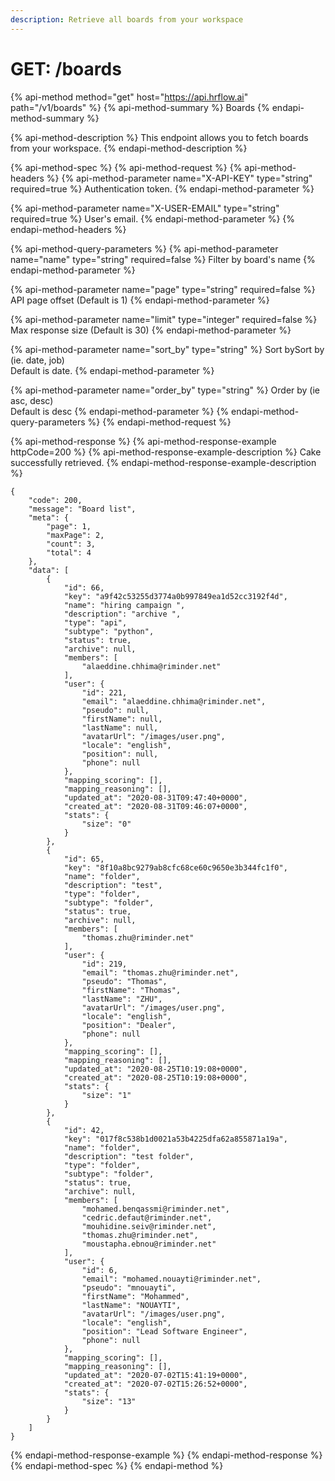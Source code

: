 ```yaml
---
description: Retrieve all boards from your workspace
---
```


# GET: /boards

{% api-method method="get" host="https://api.hrflow.ai" path="/v1/boards" %}
{% api-method-summary %}
Boards
{% endapi-method-summary %}

{% api-method-description %}
This endpoint allows you to fetch boards from your workspace.
{% endapi-method-description %}

{% api-method-spec %}
{% api-method-request %}
{% api-method-headers %}
{% api-method-parameter name="X-API-KEY" type="string" required=true %}
Authentication token.
{% endapi-method-parameter %}

{% api-method-parameter name="X-USER-EMAIL" type="string" required=true %}
User's email.
{% endapi-method-parameter %}
{% endapi-method-headers %}

{% api-method-query-parameters %}
{% api-method-parameter name="name" type="string" required=false %}
Filter by board's name
{% endapi-method-parameter %}

{% api-method-parameter name="page" type="string" required=false %}
API page offset \(Default is 1\)
{% endapi-method-parameter %}

{% api-method-parameter name="limit" type="integer" required=false %}
Max response size \(Default is 30\)
{% endapi-method-parameter %}

{% api-method-parameter name="sort\_by" type="string" %}
Sort bySort by \(ie. date, job\)  
Default is date.
{% endapi-method-parameter %}

{% api-method-parameter name="order\_by" type="string" %}
Order by \(ie asc, desc\)  
Default is desc
{% endapi-method-parameter %}
{% endapi-method-query-parameters %}
{% endapi-method-request %}

{% api-method-response %}
{% api-method-response-example httpCode=200 %}
{% api-method-response-example-description %}
Cake successfully retrieved.
{% endapi-method-response-example-description %}

```
{
    "code": 200,
    "message": "Board list",
    "meta": {
        "page": 1,
        "maxPage": 2,
        "count": 3,
        "total": 4
    },
    "data": [
        {
            "id": 66,
            "key": "a9f42c53255d3774a0b997849ea1d52cc3192f4d",
            "name": "hiring campaign ",
            "description": "archive ",
            "type": "api",
            "subtype": "python",
            "status": true,
            "archive": null,
            "members": [
                "alaeddine.chhima@riminder.net"
            ],
            "user": {
                "id": 221,
                "email": "alaeddine.chhima@riminder.net",
                "pseudo": null,
                "firstName": null,
                "lastName": null,
                "avatarUrl": "/images/user.png",
                "locale": "english",
                "position": null,
                "phone": null
            },
            "mapping_scoring": [],
            "mapping_reasoning": [],
            "updated_at": "2020-08-31T09:47:40+0000",
            "created_at": "2020-08-31T09:46:07+0000",
            "stats": {
                "size": "0"
            }
        },
        {
            "id": 65,
            "key": "8f10a8bc9279ab8cfc68ce60c9650e3b344fc1f0",
            "name": "folder",
            "description": "test",
            "type": "folder",
            "subtype": "folder",
            "status": true,
            "archive": null,
            "members": [
                "thomas.zhu@riminder.net"
            ],
            "user": {
                "id": 219,
                "email": "thomas.zhu@riminder.net",
                "pseudo": "Thomas",
                "firstName": "Thomas",
                "lastName": "ZHU",
                "avatarUrl": "/images/user.png",
                "locale": "english",
                "position": "Dealer",
                "phone": null
            },
            "mapping_scoring": [],
            "mapping_reasoning": [],
            "updated_at": "2020-08-25T10:19:08+0000",
            "created_at": "2020-08-25T10:19:08+0000",
            "stats": {
                "size": "1"
            }
        },
        {
            "id": 42,
            "key": "017f8c538b1d0021a53b4225dfa62a855871a19a",
            "name": "folder",
            "description": "test folder",
            "type": "folder",
            "subtype": "folder",
            "status": true,
            "archive": null,
            "members": [
                "mohamed.benqassmi@riminder.net",
                "cedric.defaut@riminder.net",
                "mouhidine.seiv@riminder.net",
                "thomas.zhu@riminder.net",
                "moustapha.ebnou@riminder.net"
            ],
            "user": {
                "id": 6,
                "email": "mohamed.nouayti@riminder.net",
                "pseudo": "mnouayti",
                "firstName": "Mohammed",
                "lastName": "NOUAYTI",
                "avatarUrl": "/images/user.png",
                "locale": "english",
                "position": "Lead Software Engineer",
                "phone": null
            },
            "mapping_scoring": [],
            "mapping_reasoning": [],
            "updated_at": "2020-07-02T15:41:19+0000",
            "created_at": "2020-07-02T15:26:52+0000",
            "stats": {
                "size": "13"
            }
        }
    ]
}
```
{% endapi-method-response-example %}
{% endapi-method-response %}
{% endapi-method-spec %}
{% endapi-method %}



